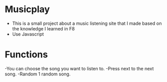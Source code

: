 # Musicplay
- This is a small project about a music listening site that I made based on the knowledge I learned in F8
- Use Javascript
# Functions
-You can choose the song you want to listen to.
-Press next to the next song.
-Random 1 random song.
